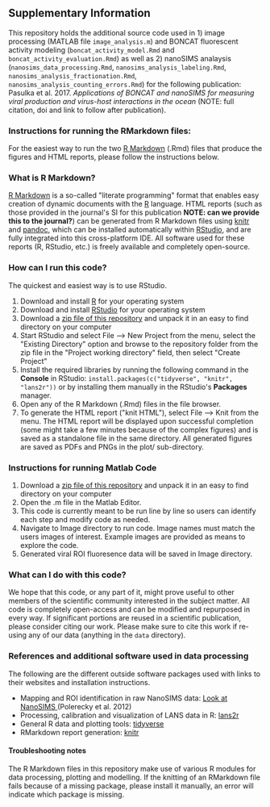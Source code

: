 ## Supplementary Information

This repository holds the additional source code used in 1) image processing (MATLAB file `image_analysis.m`) and BONCAT fluorescent activity modeling (`boncat_activity_model.Rmd` and `boncat_activity_evaluation.Rmd`) as well as 2) nanoSIMS analaysis (`nanosims_data_processing.Rmd`, `nanosims_analysis_labeling.Rmd`, `nanosims_analysis_fractionation.Rmd`, `nanosims_analysis_counting_errors.Rmd`) for the following publication: Pasulka et al. 2017. *Applications of BONCAT and nanoSIMS for measuring viral production and virus-host interactions in the ocean* (NOTE: full citation, doi and link to follow after publication). 

### Instructions for running the RMarkdown files:

For the easiest way to run the two [R Markdown](http://rmarkdown.rstudio.com/) (.Rmd) files that produce the figures and HTML reports, please follow the instructions below.

### What is R Markdown?

[R Markdown](http://rmarkdown.rstudio.com/) is a so-called "literate programming" format that enables easy creation of dynamic documents with the [R](http://www.r-project.org/) language. HTML reports (such as those provided in the journal's SI for this publication **NOTE: can we provide this to the journal?**) can be generated from R Markdown files using [knitr](http://yihui.name/knitr/) and [pandoc](http://johnmacfarlane.net/pandoc/), which can be installed automatically within [RStudio](http://www.rstudio.com/), and are fully integrated into this cross-platform IDE. All software used for these reports (R, RStudio, etc.) is freely available and completely open-source. 

### How can I run this code?

The quickest and easiest way is to use RStudio.

 1. Download and install [R](http://cran.rstudio.com/) for your operating system
 2. Download and install [RStudio](http://www.rstudio.com/products/rstudio/download/) for your operating system
 3. Download a [zip file of this repository](https://github.com/apasulka/Viral-BONCAT/archive/master.zip) and unpack it in an easy to find directory on your computer
 4. Start RStudio and select File --> New Project from the menu, select the "Existing Directory" option and browse to the repository folder from the zip file in the "Project working directory" field, then select "Create Project"
 5. Install the required libraries by running the following command in the **Console** in RStudio: `install.packages(c("tidyverse", "knitr", "lans2r"))` or by installing them manually in the RStudio's **Packages** manager.
 6. Open any of the R Markdown (.Rmd) files in the file browser.
 7. To generate the HTML report ("knit HTML"), select File --> Knit from the menu. The HTML report will be displayed upon successful completion (some might take a few minutes because of the complex figures) and is saved as a standalone file in the same directory. All generated figures are saved as PDFs and PNGs in the plot/ sub-directory.

### Instructions for running Matlab Code

 1. Download a [zip file of this repository](https://github.com/apasulka/Viral-BONCAT/archive/master.zip) and unpack it in an easy to find directory on your computer
 2. Open the .m file in the Matlab Editor.
 3. This code is currently meant to be run line by line so users can identify each step and modify code as needed.
 4. Navigate to Image directory to run code. Image names must match the users images of interest. Example images are provided as means to explore the code.
 5. Generated viral ROI fluoresence data will be saved in Image directory. 

### What can I do with this code?

We hope that this code, or any part of it, might prove useful to other members of the scientific community interested in the subject matter. All code is completely open-access and can be modified and repurposed in every way. If significant portions are reused in a scientific publication, please consider citing our work. Please make sure to cite this work if re-using any of our data (anything in the `data` directory).

### References and additional software used in data processing

The following are the different outside software packages used with links to their websites and installation instructions.

 - Mapping and ROI identification in raw NanoSIMS data: [Look at NanoSIMS ](http://nanosims.geo.uu.nl/nanosims-wiki/doku.php/nanosims:lans) (Polerecky et al. 2012)
 - Processing, calibration and visualization of LANS data in R: [lans2r](https://github.com/KopfLab/lans2r#lans2r) 
 - General R data and plotting tools: [tidyverse](http://tidyverse.org/) 
 - RMarkdown report generation: [knitr](https://yihui.name/knitr/) 

#### Troubleshooting notes

The R Markdown files in this repository make use of various R modules for data processing, plotting and modelling. If the knitting of an RMarkdown file fails because of a missing package, please install it manually, an error will indicate which package is missing. 
 
